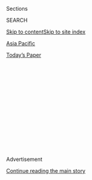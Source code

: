 <div id="app">

<div>

<div>

<div>

<div class="NYTAppHideMasthead css-1q2w90k e1suatyy0">

<div class="section css-ui9rw0 e1suatyy2">

<div class="css-eph4ug er09x8g0">

<div class="css-6n7j50">

</div>

<span class="css-1dv1kvn">Sections</span>

<div class="css-10488qs">

<span class="css-1dv1kvn">SEARCH</span>

</div>

[Skip to content](#site-content)[Skip to site index](#site-index)

</div>

<div id="masthead-section-label" class="css-1wr3we4 eaxe0e00">

[Asia
Pacific](https://www.nytimes3xbfgragh.onion/section/world/asia)

</div>

<div class="css-10698na e1huz5gh0">

</div>

</div>

<div id="masthead-bar-one" class="section hasLinks css-15hmgas e1csuq9d3">

<div class="css-uqyvli e1csuq9d0">

</div>

<div class="css-1uqjmks e1csuq9d1">

</div>

<div class="css-9e9ivx">

[](https://myaccount.nytimes3xbfgragh.onion/auth/login?response_type=cookie&client_id=vi)

</div>

<div class="css-1bvtpon e1csuq9d2">

[Today’s
Paper](https://www.nytimes3xbfgragh.onion/section/todayspaper)

</div>

</div>

</div>

</div>

<div data-aria-hidden="false">

<div id="site-content" data-role="main">

<div>

<div class="css-1aor85t" style="opacity:0.000000001;z-index:-1;visibility:hidden">

<div class="css-1hqnpie">

<div class="css-epjblv">

<span class="css-17xtcya">[Asia
Pacific](/section/world/asia)</span><span class="css-x15j1o">|</span><span class="css-fwqvlz">As
China Seeks Bigger Role on World Stage, Xi Jinping Will Go to Davos
World Economic
Forum</span>

</div>

<div class="css-k008qs">

<div class="css-1iwv8en">

<span class="css-18z7m18"></span>

<div>

</div>

</div>

<span class="css-1n6z4y">https://nyti.ms/2ih5eaT</span>

<div class="css-1705lsu">

<div class="css-4xjgmj">

<div class="css-4skfbu" data-role="toolbar" data-aria-label="Social Media Share buttons, Save button, and Comments Panel with current comment count" data-testid="share-tools">

  - 
  - 
  - 
  - 
    
    <div class="css-6n7j50">
    
    </div>

  - 

</div>

</div>

</div>

</div>

</div>

</div>

<div class="css-13pd83m">

</div>

<div id="top-wrapper" class="css-1sy8kpn">

<div id="top-slug" class="css-l9onyx">

Advertisement

</div>

[Continue reading the main
story](#after-top)

<div class="ad top-wrapper" style="text-align:center;height:100%;display:block;min-height:250px">

<div id="top" class="place-ad" data-position="top" data-size-key="top">

</div>

</div>

<div id="after-top">

</div>

</div>

<div id="sponsor-wrapper" class="css-1hyfx7x">

<div id="sponsor-slug" class="css-19vbshk">

Supported by

</div>

[Continue reading the main
story](#after-sponsor)

<div id="sponsor" class="ad sponsor-wrapper" style="text-align:center;height:100%;display:block">

</div>

<div id="after-sponsor">

</div>

</div>

<div class="css-1vkm6nb ehdk2mb0">

# As China Seeks Bigger Role on World Stage, Xi Jinping Will Go to Davos World Economic Forum

</div>

<div class="css-79elbk" data-testid="photoviewer-wrapper">

<div class="css-z3e15g" data-testid="photoviewer-wrapper-hidden">

</div>

<div class="css-1a48zt4 ehw59r15" data-testid="photoviewer-children">

![<span class="css-16f3y1r e13ogyst0" data-aria-hidden="true">China’s
president, Xi Jinping, left, and premier, Li Keqiang, at the National
People’s Congress in March. Chinese premiers, including Mr. Li, have
attended the World Economic Forum before, but Mr. Xi will be the first
Chinese president — and head of the Communist Party — to do
so.</span><span class="css-cnj6d5 e1z0qqy90" itemprop="copyrightHolder"><span class="css-1ly73wi e1tej78p0">Credit...</span><span><span>Wu
Hong/European Pressphoto
Agency</span></span></span>](https://static01.graylady3jvrrxbe.onion/images/2017/01/11/world/11davos1/11davos1-articleLarge.jpg?quality=75&auto=webp&disable=upscale)

</div>

</div>

<div class="css-xt80pu e12qa4dv0">

<div class="css-18e8msd">

<div class="css-vp77d3 epjyd6m0">

<div class="css-1baulvz">

By [<span class="css-1baulvz last-byline" itemprop="name">Edward
Wong</span>](http://www.nytimes3xbfgragh.onion/by/edward-wong)

</div>

</div>

  - Jan. 10,
    2017

  - 
    
    <div class="css-4xjgmj">
    
    <div class="css-d8bdto" data-role="toolbar" data-aria-label="Social Media Share buttons, Save button, and Comments Panel with current comment count" data-testid="share-tools">
    
      - 
      - 
      - 
      - 
        
        <div class="css-6n7j50">
        
        </div>
    
      - 
    
    </div>
    
    </div>

</div>

<div class="css-tk9fsr">

[阅读简体中文版](http://cn.nytimes3xbfgragh.onion/china/20170111/davos-china-xi-jinping-trump/ "Read in Simplified Chinese")

</div>

</div>

<div class="section meteredContent css-1r7ky0e" name="articleBody" itemprop="articleBody">

<div class="css-1fanzo5 StoryBodyCompanionColumn">

<div class="css-53u6y8">

President [Xi
Jinping](https://www.nytimes3xbfgragh.onion/topic/person/xi-jinping?8qa)
of
[China](https://www.nytimes3xbfgragh.onion/topic/destination/china?inline=nyt-geo)
plans to stride into the snowy high-altitude conclave of the world’s
financial elite next week, attending the [World Economic
Forum](https://www.weforum.org/agenda/2017/01/how-to-follow-davos-2017)
at Davos, Switzerland, the first time a top Chinese leader will put
himself into the mix of political leaders and business executives who
view themselves as the masters of the global economy.

[His participation was
announced](http://www.fmprc.gov.cn/mfa_eng/xwfw_665399/s2510_665401/2511_665403/t1429431.shtml)
by the Chinese Foreign Ministry on Tuesday. It is the latest, and in
some ways the boldest, Chinese attempt to compete with the United
States’ dominant position in world economic and strategic
institutions, a decades-long campaign that has been carried out
everywhere from the conference rooms of Asian central banks to the
waters of the South China Sea to the halls of the United Nations in New
York.

But it is unclear whether Mr. Xi, who rarely ventures beyond platitudes
in discussing the strategies of the world’s second largest economy, can
take advantage of this time of transition when the rest of the world is
gauging whether the United States is pulling back from global
leadership.

Mr. Xi may sense an opening during a historic inflection point. He plans
to deliver a speech at Davos at a moment when the incoming United States
president, Donald J. Trump, has suggested that the United States should
withdraw from the traditional superpower role it has played since World
War II, including its leadership of a global free trade agenda.

</div>

</div>

<div class="css-1fanzo5 StoryBodyCompanionColumn">

<div class="css-53u6y8">

In recent years, Davos had come to embody that American-led agenda — a
gathering at an Alpine ski resort of some of the world’s most powerful
figures in the realms of politics, media and technology. Discussions
each year have been set by Western leaders, not Asian ones.

But events of the past year brought into sharp focus a rise in populist
denunciations of globalization, free trade and inequality in some
Western nations, including the United States, with Davos frequently
mentioned by critics as a symbol of the root causes of their countries’
ailments.

China has benefited greatly from access to international trade markets
since its entry in 2001 into the World Trade Organization, and it could
now become the most vocal proponent of that system. Mr. Trump campaigned
on opposition to the existing global trade system and has denounced
China for competing unfairly against the United States.

At Davos, Mr. Xi plans to lead a delegation of senior officials, China’s
wealthiest entrepreneurs and top executives of state-owned enterprises,
including the [China Poly Group
Corporation](http://www.poly.com.cn/english/1627.html), which has ties
to the Chinese military.

People’s Daily, the official Communist Party newspaper, published an
article Wednesday that said China could become the “torchbearer of the
open trade system” and boasted that Mr. Xi’s visit “will boost the
world’s confidence in global governance.”

</div>

</div>

<div class="css-1fanzo5 StoryBodyCompanionColumn">

<div class="css-53u6y8">

His appearance is a logical step in his country’s evolution into a
globe-spanning superpower, a rapid transformation that has been marked
by bold symbolic gestures and events in the past decade, including the
2008 Summer Olympics in Beijing under President Hu Jintao, Mr. Xi’s
predecessor.

Mr. Xi has carried on that theme with much more aggressive actions,
including overseeing construction of military infrastructure in the
[South China Sea’s contested
waters](https://www.nytimes3xbfgragh.onion/2016/12/27/world/asia/south-china-sea-trump.html)
and establishing a [regional lending
bank](https://www.nytimes3xbfgragh.onion/2015/12/05/business/international/china-creates-an-asian-bank-as-the-us-stands-aloof.html)
opposed by the United States.

Premiers of China, including the current one, Li Keqiang, have attended
Davos before, but the nation’s president — and head of the Communist
Party — has never been to the gathering.

“Clearly it signals that Xi Jinping is now interested in writing both
China and himself in a grander way on the global diplomatic horizon,”
said Orville Schell, director of the Center on U.S.-China Relations at
the Asia Society. “He feels it’s time to really come out. Behind that
probably is an assumption and wishful thinking that the U.S. is in
disarray, Europe is feckless, and so on.”

“He’ll be received almost as the number one citizen at Davos,” Mr.
Schell added.

Mr. Xi plans to attend Davos on Jan. 17, during a state visit to
Switzerland from Jan. 15 to 18, said Lu Kang, a Foreign Ministry
spokesman, at a regularly scheduled news conference in Beijing on
Tuesday. Mr. Xi is expected to speak at the opening session of the
forum, which runs from Jan. 17 to 20.

Strong anti-globalization sentiments erupted last year in the movement
in Britain that culminated in the popular vote by British citizens to
leave the European Union. But it was Mr. Trump’s election in November
that was the apotheosis of the move in the West toward isolationism, and
meetings and conversations at Davos — whose theme this year is
“responsive and responsible leadership” — will take place in the
shadow of Mr. Trump’s campaign promises and rhetoric.

“It’s going to be very tempting for China to imagine for itself that
it’s gained much more status after this election in a whole array of
global endeavors, including trade and [on climate
change](https://www.nytimes3xbfgragh.onion/2017/01/10/world/asia/china-wants-to-be-a-climate-change-watchdog-but-cant-yet-lead-by-example.html)
and possibly other issues,” Mr. Schell said. “If the U.S. is going to
absent itself more — and we don’t know if that’s the case yet — nature
does abhor a vacuum. When a father grows old, the son is sometimes able
to fill the space.”

</div>

</div>

<div class="css-1fanzo5 StoryBodyCompanionColumn">

<div class="css-53u6y8">

Victor Shih, a scholar of China’s political economy at the University of
California, San Diego, said there are actually some global agenda
matters on which China’s influence “might have peaked in the medium
term.”

He pointed to China’s push in recent years to have the renminbi counted
as an international currency. That has been undermined in the past year
by efforts of the Chinese central bank, the People’s Bank of China, to
withdraw large quantities of offshore renminbi from circulation. The
bank has been doing that in order to try to prop up the value of the
renminbi and limit capital flight from China, including the transfer of
money to Hong Kong by wealthy Chinese.

“The People’s Bank of China continues to claim that renminbi
internationalization is important, and of course, at Davos, President Xi
may continue to pay verbal homage to that agenda because it would be an
important sign of China’s ascendance on the world stage,” Mr. Shih said.
“Yet, in the past year, we have seen renminbi deposits outside of
mainland China decline by hundreds of billions of renminbi.”

Among the Chinese tycoons expected to attend Davos are [Wang
Jianlin](https://www.nytimes3xbfgragh.onion/2015/04/29/world/asia/wang-jianlin-abillionaire-at-the-intersection-of-business-and-power-in-china.html),
founder of the Wanda Group, a property and cinema company, and Jack Ma,
founder of the Alibaba Group, China’s biggest e-commerce company.

They are commonly referred to as the two wealthiest men in China. Both
are investing in the United States, and Mr. Ma [met with Mr. Trump on
Monday](http://www.reuters.com/article/us-usa-trump-alibaba-idUSKBN14T1ZA)
at Trump Tower in New York to discuss business opportunities between
companies in the two countries. (Within Mr. Trump’s family, his
son-in-law, Jared Kushner, has been involved in [personal business
negotiations](https://www.nytimes3xbfgragh.onion/2017/01/07/us/politics/jared-kushner-trump-business.html)
with top Chinese executives.)

Some members of the Congress, mostly Republicans, have called for
[greater scrutiny of Chinese
investments](https://www.nytimes3xbfgragh.onion/2016/10/06/world/asia/china-congress-media-fdi.html)
in the United States, including those by Wanda, which recently bought
the AMC movie theater chain and Legendary Entertainment, a film
production and financing company.

</div>

</div>

</div>

<div>

</div>

<div>

</div>

<div>

</div>

<div>

<div id="bottom-wrapper" class="css-1ede5it">

<div id="bottom-slug" class="css-l9onyx">

Advertisement

</div>

[Continue reading the main
story](#after-bottom)

<div id="bottom" class="ad bottom-wrapper" style="text-align:center;height:100%;display:block;min-height:90px">

</div>

<div id="after-bottom">

</div>

</div>

</div>

</div>

</div>

## Site Index

<div>

</div>

## Site Information Navigation

  - [© <span>2020</span> <span>The New York Times
    Company</span>](https://help.nytimes3xbfgragh.onion/hc/en-us/articles/115014792127-Copyright-notice)

<!-- end list -->

  - [NYTCo](https://www.nytco.com/)
  - [Contact
    Us](https://help.nytimes3xbfgragh.onion/hc/en-us/articles/115015385887-Contact-Us)
  - [Work with us](https://www.nytco.com/careers/)
  - [Advertise](https://nytmediakit.com/)
  - [T Brand Studio](http://www.tbrandstudio.com/)
  - [Your Ad
    Choices](https://www.nytimes3xbfgragh.onion/privacy/cookie-policy#how-do-i-manage-trackers)
  - [Privacy](https://www.nytimes3xbfgragh.onion/privacy)
  - [Terms of
    Service](https://help.nytimes3xbfgragh.onion/hc/en-us/articles/115014893428-Terms-of-service)
  - [Terms of
    Sale](https://help.nytimes3xbfgragh.onion/hc/en-us/articles/115014893968-Terms-of-sale)
  - [Site
    Map](https://spiderbites.nytimes3xbfgragh.onion)
  - [Help](https://help.nytimes3xbfgragh.onion/hc/en-us)
  - [Subscriptions](https://www.nytimes3xbfgragh.onion/subscription?campaignId=37WXW)

</div>

</div>

</div>

</div>
